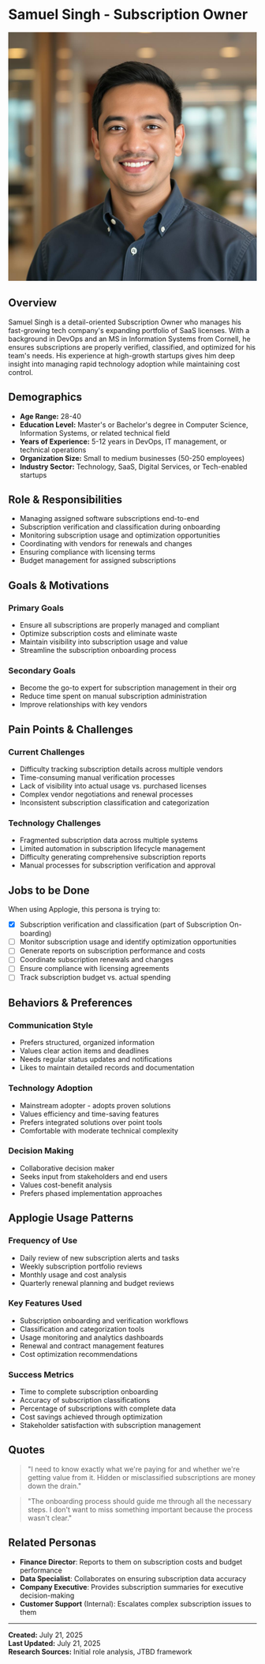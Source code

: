 # Samuel Singh - Subscription Owner

![Samuel Singh](../assets/avatars/samuel-singh.jpg)

## Overview
Samuel Singh is a detail-oriented Subscription Owner who manages his fast-growing tech company's expanding portfolio of SaaS licenses. With a background in DevOps and an MS in Information Systems from Cornell, he ensures subscriptions are properly verified, classified, and optimized for his team's needs. His experience at high-growth startups gives him deep insight into managing rapid technology adoption while maintaining cost control.

## Demographics
- **Age Range:** 28-40
- **Education Level:** Master's or Bachelor's degree in Computer Science, Information Systems, or related technical field
- **Years of Experience:** 5-12 years in DevOps, IT management, or technical operations
- **Organization Size:** Small to medium businesses (50-250 employees)
- **Industry Sector:** Technology, SaaS, Digital Services, or Tech-enabled startups

## Role & Responsibilities
- Managing assigned software subscriptions end-to-end
- Subscription verification and classification during onboarding
- Monitoring subscription usage and optimization opportunities
- Coordinating with vendors for renewals and changes
- Ensuring compliance with licensing terms
- Budget management for assigned subscriptions

## Goals & Motivations
### Primary Goals
- Ensure all subscriptions are properly managed and compliant
- Optimize subscription costs and eliminate waste
- Maintain visibility into subscription usage and value
- Streamline the subscription onboarding process

### Secondary Goals
- Become the go-to expert for subscription management in their org
- Reduce time spent on manual subscription administration
- Improve relationships with key vendors

## Pain Points & Challenges
### Current Challenges
- Difficulty tracking subscription details across multiple vendors
- Time-consuming manual verification processes
- Lack of visibility into actual usage vs. purchased licenses
- Complex vendor negotiations and renewal processes
- Inconsistent subscription classification and categorization

### Technology Challenges
- Fragmented subscription data across multiple systems
- Limited automation in subscription lifecycle management
- Difficulty generating comprehensive subscription reports
- Manual processes for subscription verification and approval

## Jobs to be Done
When using Applogie, this persona is trying to:
- [x] Subscription verification and classification (part of Subscription On-boarding)
- [ ] Monitor subscription usage and identify optimization opportunities
- [ ] Generate reports on subscription performance and costs
- [ ] Coordinate subscription renewals and changes
- [ ] Ensure compliance with licensing agreements
- [ ] Track subscription budget vs. actual spending

## Behaviors & Preferences
### Communication Style
- Prefers structured, organized information
- Values clear action items and deadlines
- Needs regular status updates and notifications
- Likes to maintain detailed records and documentation

### Technology Adoption
- Mainstream adopter - adopts proven solutions
- Values efficiency and time-saving features
- Prefers integrated solutions over point tools
- Comfortable with moderate technical complexity

### Decision Making
- Collaborative decision maker
- Seeks input from stakeholders and end users
- Values cost-benefit analysis
- Prefers phased implementation approaches

## Applogie Usage Patterns
### Frequency of Use
- Daily review of new subscription alerts and tasks
- Weekly subscription portfolio reviews
- Monthly usage and cost analysis
- Quarterly renewal planning and budget reviews

### Key Features Used
- Subscription onboarding and verification workflows
- Classification and categorization tools
- Usage monitoring and analytics dashboards
- Renewal and contract management features
- Cost optimization recommendations

### Success Metrics
- Time to complete subscription onboarding
- Accuracy of subscription classifications
- Percentage of subscriptions with complete data
- Cost savings achieved through optimization
- Stakeholder satisfaction with subscription management

## Quotes
> "I need to know exactly what we're paying for and whether we're getting value from it. Hidden or misclassified subscriptions are money down the drain."

> "The onboarding process should guide me through all the necessary steps. I don't want to miss something important because the process wasn't clear."

## Related Personas
- **Finance Director**: Reports to them on subscription costs and budget performance
- **Data Specialist**: Collaborates on ensuring subscription data accuracy
- **Company Executive**: Provides subscription summaries for executive decision-making
- **Customer Support** (Internal): Escalates complex subscription issues to them

---

**Created:** July 21, 2025  
**Last Updated:** July 21, 2025  
**Research Sources:** Initial role analysis, JTBD framework
